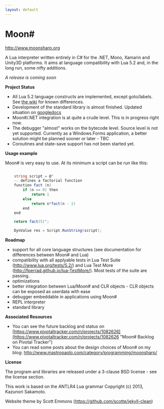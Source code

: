 ```yaml
---
layout: default
---
```

Moon# 
========= 
http://www.moonsharp.org


A Lua interpreter written entirely in C# for the .NET, Mono, Xamarin and Unity3D platforms.
It aims at language compatibility with Lua 5.2 and, in the long run, some nifty additions.

*A release is coming soon*



**Project Status**
 
* All Lua 5.2 language constructs are implemented, except goto/labels. See [the wiki](https://github.com/xanathar/moonsharp/wiki/Differences-between-Moon%23-and-Lua) for known differences.
* Development of the standard library is almost finished. Updated situation on [googledocs](https://docs.google.com/spreadsheets/d/1Iw8YMSY8N0tGEyaD-vmmJnlaQ5te4P4CqTXYpEiSEL8/edit#gid=0)
* Moon#/.NET integration is at quite a crude level. This is in progress right now.
* The debugger "almost" works on the bytecode level. Source level is not yet supported. Currently as a Windows.Forms application, a better solution might be planned sooner or later - TBC
* Coroutines and state-save support has not been started yet.
 
**Usage example**

Moon# is very easy to use. At its minimum a script can be run like this:

~~~ csharp

	string script = @"    
	-- defines a factorial function
	function fact (n)
		if (n == 0) then
			return 1
		else
			return n*fact(n - 1)
		end
	end

	return fact(5)";

	DynValue res = Script.RunString(script);

~~~ 

 

**Roadmap**

* support for all core language structures (see documentation for differences between Moon# and Lua)
* compatibility with all applyable tests in Lua Test Suite (http://www.lua.org/tests/5.2/) and Lua Test More (http://fperrad.github.io/lua-TestMore/). Most tests of the suite are passing.
* optimizations 
* better integration between Lua/Moon# and CLR objects - CLR objects can be exposed as userdata with ease
* debugger embeddable in applications using Moon# 
* REPL interpreter
* standard library  

**Associated Resources**

* You can see the future backlog and status on [https://www.pivotaltracker.com/n/projects/1082626](https://www.pivotaltracker.com/n/projects/1082626 "Moon# Backlog on Pivotal Tracker")
* You can read some posts about the design choices of Moon# on my blog: http://www.mastropaolo.com/category/programming/moonsharp/


**License**

The program and libraries are released under a 3-clause BSD license - see the license section.

This work is based on the ANTLR4 Lua grammar Copyright (c) 2013, Kazunori Sakamoto.

Website theme by Scott Emmons (https://github.com/scotte/jekyll-clean)

